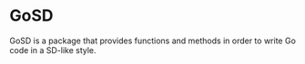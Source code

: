 # GoSD
GoSD is a package that provides functions and methods in order to write Go code in a SD-like style.
